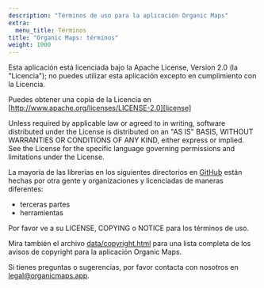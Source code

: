 ```yaml
---
description: "Términos de uso para la aplicación Organic Maps"
extra:
  menu_title: Términos
title: "Organic Maps: términos"
weight: 1000
---
```


Esta aplicación está licenciada bajo la Apache License, Version 2.0 (la
"Licencia"); no puedes utilizar esta aplicación excepto en cumplimiento con
la Licencia.

Puedes obtener una copia de la Licencia en
[http://www.apache.org/licenses/LICENSE-2.0][license]

Unless required by applicable law or agreed to in writing, software
distributed under the License is distributed on an "AS IS" BASIS, WITHOUT
WARRANTIES OR CONDITIONS OF ANY KIND, either express or implied. See the
License for the specific language governing permissions and limitations
under the License.

La mayoría de las librerías en los siguientes directorios en
[GitHub][github] están hechas por otra gente y organizaciones y licenciadas
de maneras diferentes:

- terceras partes
- herramientas

Por favor ve a su LICENSE, COPYING o NOTICE para los términos de uso.

Mira también el archivo [data/copyright.html][copyright] para una lista
completa de los avisos de copyright para la aplicación Organic Maps.

Si tienes preguntas o sugerencias, por favor contacta con nosotros en
[legal@organicmaps.app](mailto:legal@organicmaps.app).

[github]: https://github.com/organicmaps/organicmaps
[license]: http://www.apache.org/licenses/LICENSE-2.0
[copyright]: https://github.com/organicmaps/organicmaps/blob/master/data/copyright.html
